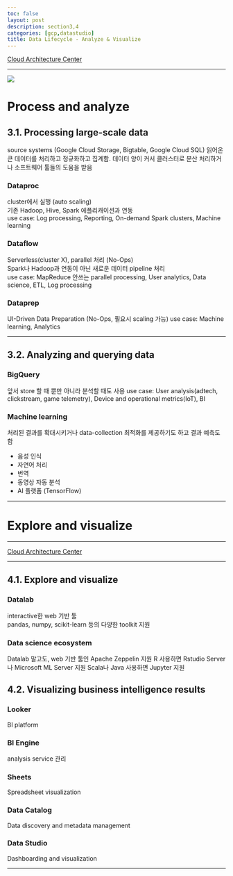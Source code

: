 ```yaml
---
toc: false
layout: post
description: section3,4
categories: [gcp,datastudio]
title: Data Lifecycle - Analyze & Visualize
---
```


[Cloud Architecture Center](https://cloud.google.com/architecture/data-lifecycle-cloud-platform#process_and_analyze)

---

![]({{site.baseurl}}/images/post/data-lifecycle-4.svg)

# Process and analyze

## 3.1. Processing large-scale data
source systems (Google Cloud Storage, Bigtable, Google Cloud SQL) 읽어온 큰 데이터를 처리하고
정규화하고 집계함.
데이터 양이 커서 클러스터로 분산 처리하거나 소프트웨어 툴들의 도움을 받음

### Dataproc
cluster에서 실행 (auto scaling)  
기존 Hadoop, Hive, Spark 에플리캐이션과 연동  
use case: Log processing, Reporting, On-demand Spark clusters, Machine learning  

### Dataflow
Serverless(cluster X), parallel 처리 (No-Ops)  
Spark나 Hadoop과 연동이 아닌 새로운 데이터 pipeline 처리  
use case: MapReduce 안쓰는 parallel processing, User analytics, Data science, ETL, Log processing  

### Dataprep
UI-Driven Data Preparation (No-Ops, 필요시 scaling 가능)
use case: Machine learning, Analytics  


---
## 3.2. Analyzing and querying data

### BigQuery
앞서 store 할 때 뿐만 아니라 분석할 때도 사용
use case: User analysis(adtech, clickstream, game telemetry), Device and operational metrics(IoT), BI


### Machine learning
처리된 결과를 확대시키거나 data-collection 최적화를 제공하기도 하고 결과 예측도 함

- 음성 인식  
- 자연어 처리  
- 번역  
- 동영상 자동 분석  
- AI 플랫폼 (TensorFlow)  





---
# Explore and visualize

---

[Cloud Architecture Center](https://cloud.google.com/architecture/data-lifecycle-cloud-platform#explore_and_visualize)

---

## 4.1. Explore and visualize

### Datalab
interactive한 web 기반 툴  
pandas, numpy, scikit-learn 등의 다양한 toolkit 지원  


### Data science ecosystem
Datalab 말고도, web 기반 툴인 Apache Zeppelin 지원
R 사용하면 Rstudio Server나 Microsoft ML Server 지원
Scala나 Java 사용하면 Jupyter 지원


## 4.2. Visualizing business intelligence results

### Looker
BI platform

### BI Engine
analysis service 관리  

### Sheets
Spreadsheet visualization  

### Data Catalog
Data discovery and metadata management  

### Data Studio
Dashboarding and visualization  





---















